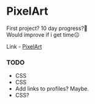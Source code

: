 # PixelArt

First project? 10 day progress?🤔    
Would improve if i get time😐

Link - [PixelArt](https://aynp.github.io/PixelArt/)

### TODO

 - CSS
 - CSS
 - Add links to profiles? Maybe.
 - CSS?
